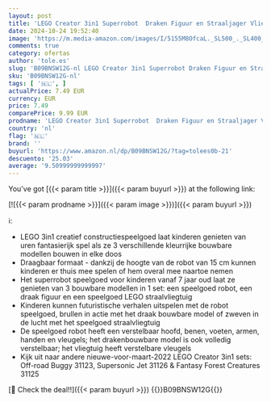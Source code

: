 ```yaml
---
layout: post
title: 'LEGO Creator 3in1 Superrobot  Draken Figuur en Straaljager Vliegtuig Speelgoed  Creatief Bouwpakket voor Jongens en Meisjes  Cadeau voor Kinderen 31124'
date: 2024-10-24 19:52:40
image: 'https://m.media-amazon.com/images/I/5155M8OfcaL._SL500_._SL400_.jpg'
comments: true
category: ofertas
author: 'tole.es'
slug: 'B09BNSW12G-nl LEGO Creator 3in1 Superrobot Draken Figuur en Straaljager...'
sku: 'B09BNSW12G-nl'
tags: [ '🇳🇱', ]
actualPrice: 7.49 EUR
currency: EUR
price: 7.49
comparePrice: 9.99 EUR
prodname: 'LEGO Creator 3in1 Superrobot  Draken Figuur en Straaljager Vliegtuig Speelgoed  Creatief Bouwpakket voor Jongens en Meisjes  Cadeau voor Kinderen 31124'
country: 'nl'
flag: '🇳🇱'
brand: ''
buyurl: 'https://www.amazon.nl/dp/B09BNSW12G/?tag=tolees0b-21'
descuento: '25.03'
average: '9.50999999999997'
---
```


You've got [{{< param title >}}]({{< param buyurl >}}) at the following link:

[![{{< param prodname >}}]({{< param image >}})]({{< param buyurl >}})

ℹ️:

- LEGO 3in1 creatief constructiespeelgoed laat kinderen genieten van uren fantasierijk spel als ze 3 verschillende kleurrijke bouwbare modellen bouwen in elke doos
- Draagbaar formaat - dankzij de hoogte van de robot van 15 cm kunnen kinderen er thuis mee spelen of hem overal mee naartoe nemen
- Het superrobot speelgoed voor kinderen vanaf 7 jaar oud laat ze genieten van 3 bouwbare modellen in 1 set: een speelgoed robot, een draak figuur en een speelgoed LEGO straalvliegtuig
- Kinderen kunnen futuristische verhalen uitspelen met de robot speelgoed, brullen in actie met het draak bouwbare model of zweven in de lucht met het speelgoed straalvliegtuig
- De speelgoed robot heeft een verstelbaar hoofd, benen, voeten, armen, handen en vleugels; het drakenbouwbare model is ook volledig verstelbaar; het vliegtuig heeft verstelbare vleugels
- Kijk uit naar andere nieuwe-voor-maart-2022 LEGO Creator 3in1 sets: Off-road Buggy 31123, Supersonic Jet 31126 & Fantasy Forest Creatures 31125

[🛒 Check the deal!!]({{< param buyurl >}})
{{<world>}}B09BNSW12G{{</world>}}
